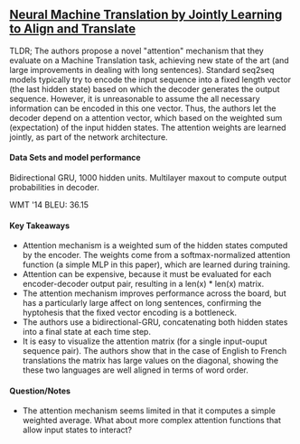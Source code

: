 ## [Neural Machine Translation by Jointly Learning to Align and Translate](http://arxiv.org/abs/1409.0473)

TLDR; The authors propose a novel "attention" mechanism that they evaluate on a Machine Translation task, achieving new state of the art (and large improvements in dealing with long sentences). Standard seq2seq models typically try to encode the input sequence into a fixed length vector (the last hidden state) based on which the decoder generates the output sequence. However, it is unreasonable to assume the all necessary information can be encoded in this one vector. Thus, the authors let the decoder depend on a attention vector, which based on the weighted sum (expectation) of the input hidden states. The attention weights are learned jointly, as part of the network architecture.


#### Data Sets and model performance

Bidirectional GRU, 1000 hidden units. Multilayer maxout to compute output probabilities in decoder.

WMT '14 BLEU: 36.15


#### Key Takeaways

- Attention mechanism is a weighted sum of the hidden states computed by the encoder. The weights come from a softmax-normalized attention function (a simple MLP in this paper), which are learned during training.
- Attention can be expensive, because it must be evaluated for each encoder-decoder output pair, resulting in a len(x) * len(x) matrix.
- The attention mechanism improves performance across the board, but has a particularly large affect on long sentences, confirming the hyptohesis that the fixed vector encoding is a bottleneck.
- The authors use a bidirectional-GRU, concatenating both hidden states into a final state at each time step.
- It is easy to visualize the attention matrix (for a single input-ouput sequence pair). The authors show that in the case of English to French translations the matrix has large values on the diagonal, showing the these two languages are well aligned in terms of word order.


#### Question/Notes

- The attention mechanism seems limited in that it computes a simple weighted average. What about more complex attention functions that allow input states to interact?